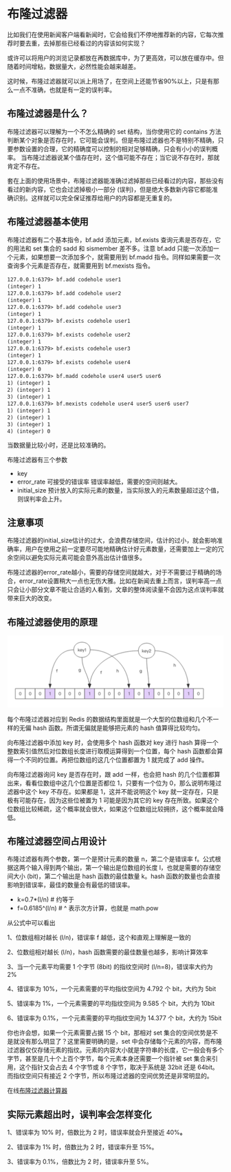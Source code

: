 # 布隆过滤器

比如我们在使用新闻客户端看新闻时，它会给我们不停地推荐新的内容，它每次推荐时要去重，去掉那些已经看过的内容该如何实现？

或许可以将用户的浏览记录都放在再数据库中，为了更高效，可以放在缓存中。但随着时间增粘，数据量大，必然性能会越来越差。

这时候，布隆过滤器就可以派上用场了，在空间上还能节省90%以上，只是有那么一点不准确，也就是有一定的误判率。

## 布隆过滤器是什么？

布隆过滤器可以理解为一个不怎么精确的 set 结构，当你使用它的 contains 方法判断某个对象是否存在时，它可能会误判。但是布隆过滤器也不是特别不精确，只要参数设置的合理，它的精确度可以控制的相对足够精确，只会有小小的误判概率。 当布隆过滤器说某个值存在时，这个值可能不存在；当它说不存在时，那就肯定不存在。

套在上面的使用场景中，布隆过滤器能准确过滤掉那些已经看过的内容，那些没有看过的新内容，它也会过滤掉极小一部分 \(误判\)，但是绝大多数新内容它都能准确识别。这样就可以完全保证推荐给用户的内容都是无重复的。 

## 布隆**过滤器基本使用** 

布隆过滤器有二个基本指令，bf.add 添加元素，bf.exists 查询元素是否存在，它的用法和 set 集合的 sadd 和 sismember 差不多。注意 bf.add 只能一次添加一个元素，如果想要一次添加多个，就需要用到 bf.madd 指令。同样如果需要一次查询多个元素是否存在，就需要用到 bf.mexists 指令。 

```text
127.0.0.1:6379> bf.add codehole user1
(integer) 1
127.0.0.1:6379> bf.add codehole user2
(integer) 1
127.0.0.1:6379> bf.add codehole user3
(integer) 1
127.0.0.1:6379> bf.exists codehole user1
(integer) 1
127.0.0.1:6379> bf.exists codehole user2
(integer) 1
127.0.0.1:6379> bf.exists codehole user3
(integer) 1
127.0.0.1:6379> bf.exists codehole user4
(integer) 0
127.0.0.1:6379> bf.madd codehole user4 user5 user6
1) (integer) 1
2) (integer) 1
3) (integer) 1
127.0.0.1:6379> bf.mexists codehole user4 user5 user6 user7
1) (integer) 1
2) (integer) 1
3) (integer) 1
4) (integer) 0
```

当数据量比较小时，还是比较准确的。

布隆过滤器有三个参数

* key  
* error\_rate 可接受的错误率    错误率越低，需要的空间则越大。
* initial\_size 预计放入的实际元素的数量，当实际放入的元素数量超过这个值，则误判率会上升。

## 注意事项

布隆过滤器的initial\_size估计的过大，会浪费存储空间，估计的过小，就会影响准确率，用户在使用之前一定要尽可能地精确估计好元素数量，还需要加上一定的冗余空间以避免实际元素可能会意外高出估计值很多。 

布隆过滤器的error\_rate越小，需要的存储空间就越大，对于不需要过于精确的场合，error\_rate设置稍大一点也无伤大雅。比如在新闻去重上而言，误判率高一点只会让小部分文章不能让合适的人看到，文章的整体阅读量不会因为这点误判率就带来巨大的改变。 

## 布隆过滤器使用的原理

![](../../.gitbook/assets/image%20%283%29.png)

每个布隆过滤器对应到 Redis 的数据结构里面就是一个大型的位数组和几个不一样的无偏 hash 函数。所谓无偏就是能够把元素的 hash 值算得比较均匀。 

向布隆过滤器中添加 key 时，会使用多个 hash 函数对 key 进行 hash 算得一个整数索引值然后对位数组长度进行取模运算得到一个位置，每个 hash 函数都会算得一个不同的位置。再把位数组的这几个位置都置为 1 就完成了 add 操作。 

向布隆过滤器询问 key 是否存在时，跟 add 一样，也会把 hash 的几个位置都算出来，看看位数组中这几个位置是否都位 1，只要有一个位为 0，那么说明布隆过滤器中这个 key 不存在。如果都是 1，这并不能说明这个 key 就一定存在，只是极有可能存在，因为这些位被置为 1 可能是因为其它的 key 存在所致。如果这个位数组比较稀疏，这个概率就会很大，如果这个位数组比较拥挤，这个概率就会降低。

## 布隆过滤器空间占用设计 

布隆过滤器有两个参数，第一个是预计元素的数量 n，第二个是错误率 f。公式根据这两个输入得到两个输出，第一个输出是位数组的长度 l，也就是需要的存储空间大小 \(bit\)，第二个输出是 hash 函数的最佳数量 k。hash 函数的数量也会直接影响到错误率，最佳的数量会有最低的错误率。 

* k=0.7\*\(l/n\) \# 约等于 
* f=0.6185^\(l/n\) \# ^ 表示次方计算，也就是 math.pow 

从公式中可以看出 

1、位数组相对越长 \(l/n\)，错误率 f 越低，这个和直观上理解是一致的 

2、位数组相对越长 \(l/n\)，hash 函数需要的最佳数量也越多，影响计算效率 

3、当一个元素平均需要 1 个字节 \(8bit\) 的指纹空间时 \(l/n=8\)，错误率大约为 2% 

4、错误率为 10%，一个元素需要的平均指纹空间为 4.792 个 bit，大约为 5bit 

5、错误率为 1%，一个元素需要的平均指纹空间为 9.585 个 bit，大约为 10bit 

6、错误率为 0.1%，一个元素需要的平均指纹空间为 14.377 个 bit，大约为 15bit 

你也许会想，如果一个元素需要占据 15 个 bit，那相对 set 集合的空间优势是不是就没有那么明显了？这里需要明确的是，set 中会存储每个元素的内容，而布隆过滤器仅仅存储元素的指纹。元素的内容大小就是字符串的长度，它一般会有多个字节，甚至是几十个上百个字节，每个元素本身还需要一个指针被 set 集合来引用，这个指针又会占去 4 个字节或 8 个字节，取决于系统是 32bit 还是 64bit。而指纹空间只有接近 2 个字节，所以布隆过滤器的空间优势还是非常明显的。 

在线[布隆过滤器计算器](https://krisives.github.io/bloom-calculator/)

## **实际元素超出时**，**误判率会怎样变化** 

1、错误率为 10% 时，倍数比为 2 时，错误率就会升至接近 40%**。**

2、错误率为 1% 时，倍数比为 2 时，错误率升至 15%。

3、错误率为 0.1%，倍数比为 2 时，错误率升至 5%。



